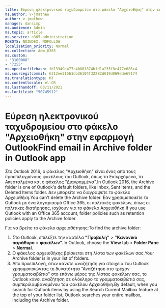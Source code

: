 ```yaml
---
title: Εύρεση ηλεκτρονικού ταχυδρομείου στο φάκελο "Αρχειοθήκη" στην εφαρμογή Outlook
ms.author: v-jmathew
author: v-jmathew
manager: dansimp
ms.audience: Admin
ms.topic: article
ms.service: o365-administration
ROBOTS: NOINDEX, NOFOLLOW
localization_priority: Normal
ms.collection: Adm_O365
ms.custom:
- "3100008"
- "7255"
ms.openlocfilehash: fd13949e477c40801874bfd1a235f8c477e686c4
ms.sourcegitcommit: 6312ee31561db36104f32282d019d069ede69174
ms.translationtype: MT
ms.contentlocale: el-GR
ms.lasthandoff: 03/11/2021
ms.locfileid: "50745912"
---
```

# <a name="find-email-in-archive-folder-in-outlook-app"></a><span data-ttu-id="b2b88-102">Εύρεση ηλεκτρονικού ταχυδρομείου στο φάκελο "Αρχειοθήκη" στην εφαρμογή Outlook</span><span class="sxs-lookup"><span data-stu-id="b2b88-102">Find email in Archive folder in Outlook app</span></span>

<span data-ttu-id="b2b88-103">Στο Outlook 2016, ο φάκελος "Αρχειοθήκη" είναι ένας από τους προεπιλεγμένους φακέλους του Outlook, όπως τα Εισερχόμενα, τα Απεσταλμένα και ο φάκελος "Διαγραμμένα".</span><span class="sxs-lookup"><span data-stu-id="b2b88-103">In Outlook 2016, the Archive folder is one of Outlook's default folders, like Inbox, Sent Items, and the Deleted Items folder.</span></span> <span data-ttu-id="b2b88-104">Δεν μπορείτε να διαγράψετε το φάκελο Αρχειοθήκη.</span><span class="sxs-lookup"><span data-stu-id="b2b88-104">You can't delete the Archive folder.</span></span> <span data-ttu-id="b2b88-105">Εάν χρησιμοποιείτε το Outlook με ένα λογαριασμό Office 365, οι πολιτικές φακέλων, όπως οι πολιτικές διατήρησης, ισχύουν για το φάκελο Αρχειοθήκη.</span><span class="sxs-lookup"><span data-stu-id="b2b88-105">If you use Outlook with an Office 365 account, folder policies such as retention policies apply to the Archive folder.</span></span>

<span data-ttu-id="b2b88-106">Για να βρείτε το φάκελο αρχειοθέτησης:</span><span class="sxs-lookup"><span data-stu-id="b2b88-106">To find the archive folder:</span></span>

1. <span data-ttu-id="b2b88-107">Στο Outlook, επιλέξτε την καρτέλα **"Προβολή"** > **"Κανονικό παράθυρο**  >  **φακέλων".**</span><span class="sxs-lookup"><span data-stu-id="b2b88-107">In Outlook, choose the **View** tab > **Folder Pane** > **Normal**.</span></span>
2. <span data-ttu-id="b2b88-108">Ο φάκελος αρχειοθήκης βρίσκεται στη λίστα των φακέλων σας.</span><span class="sxs-lookup"><span data-stu-id="b2b88-108">Your Archive folder is in your list of folders.</span></span>
3. <span data-ttu-id="b2b88-109">Από προεπιλογή, όταν κάνετε αναζήτηση για στοιχεία του Outlook χρησιμοποιώντας τη δυνατότητα "Αναζήτηση στο τρέχον γραμματοκιβώτιο" στο επάνω μέρος της λίστας φακέλων σας, το Outlook κάνει αναζήτηση σε ολόκληρο το γραμματοκιβώτιό σας, συμπεριλαμβανομένου του φακέλου Αρχειοθήκη.</span><span class="sxs-lookup"><span data-stu-id="b2b88-109">By default, when you search for Outlook items by using the Search Current Mailbox feature at the top of your folder list, Outlook searches your entire mailbox, including the Archive folder.</span></span>
